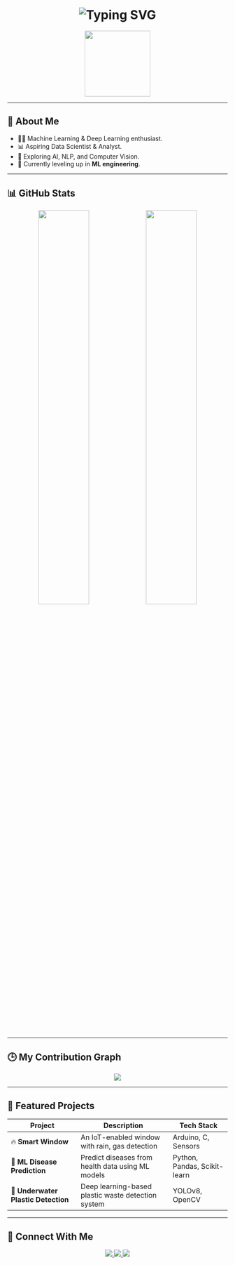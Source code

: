 <h1 align="center">
  <img src="https://readme-typing-svg.herokuapp.com?font=Fira+Code&size=40&duration=3000&pause=1000&color=00FFFF&center=true&vCenter=true&width=435&lines=Hello%2C+I'm+Srijith;A+Passionate+ML+Engineer;Data+Scientist+%7C+Analyst" alt="Typing SVG" />
</h1>

<p align="center">
  <img src="[https://github.com/chetlasrijith/chetlasrijith/assets/logo.png](https://avatars.githubusercontent.com/u/71709882?v=4)" width="150px">
</p>

---

## 🧠 About Me
- 🧑‍💻 Machine Learning & Deep Learning enthusiast.
- 📊 Aspiring Data Scientist & Analyst.  
- 📝 Exploring AI, NLP, and Computer Vision.  
- 🌱 Currently leveling up in **ML engineering**.  

---

## 📊 **GitHub Stats**
<p align="center">
  <img src="https://github-readme-stats.vercel.app/api?username=chetlasrijith&show_icons=true&theme=radical&hide_border=true&bg_color=00000000" width="48%" />
  <img src="https://github-readme-streak-stats.herokuapp.com/?user=chetlasrijith&theme=radical&hide_border=true&background=00000000" width="48%" />
</p>

---

## 🕒 **My Contribution Graph**
<p align="center">
  <img src="https://github-readme-activity-graph.vercel.app/graph?username=chetlasrijith&theme=react-dark&hide_border=true&area=true&color=00FFFF" />
</p>

---

## 🚀 **Featured Projects**
| Project | Description | Tech Stack |
|---------|-------------|------------|
| 🔥 **Smart Window** | An IoT-enabled window with rain, gas detection | Arduino, C, Sensors |
| 🤖 **ML Disease Prediction** | Predict diseases from health data using ML models | Python, Pandas, Scikit-learn |
| 🌊 **Underwater Plastic Detection** | Deep learning-based plastic waste detection system | YOLOv8, OpenCV |

---

## 🔗 Connect With Me
<p align="center">
  <a href="https://www.linkedin.com/in/chetlasrijith">
    <img src="https://img.shields.io/badge/-LinkedIn-0A66C2?style=for-the-badge&logo=linkedin&logoColor=white" />
  </a>
  <a href="mailto:chetlasrijith@gmail.com">
    <img src="https://img.shields.io/badge/Gmail-D14836?style=for-the-badge&logo=gmail&logoColor=white" />
  </a>
  <a href="https://github.com/chetlasrijith">
    <img src="https://img.shields.io/badge/GitHub-181717?style=for-the-badge&logo=github&logoColor=white" />
  </a>
</p>
